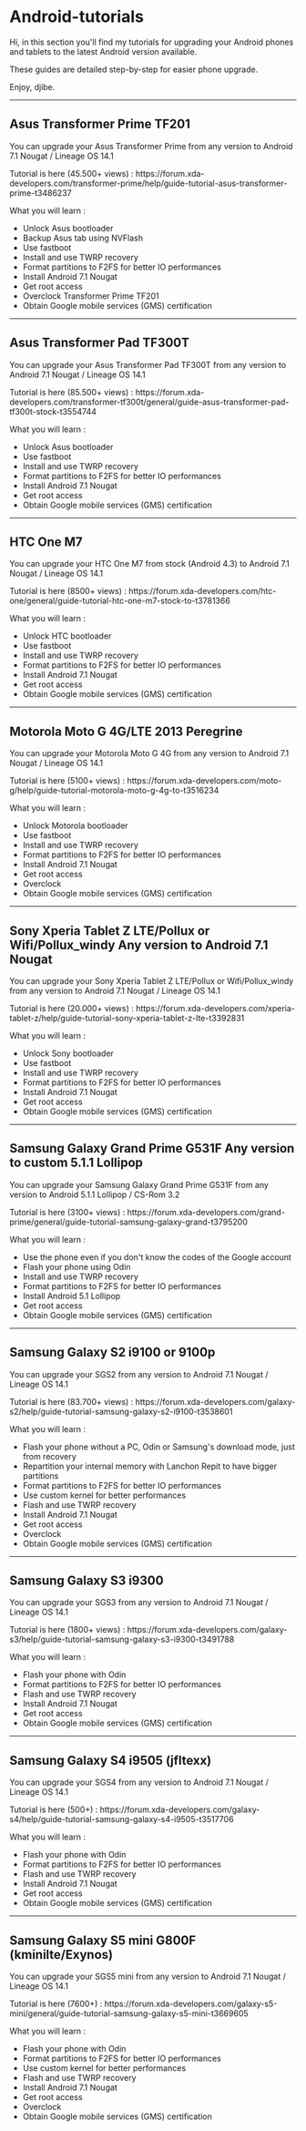 # Android-tutorials

<p>Hi, in this section you'll find my tutorials for upgrading your Android phones and tablets to the latest Android version available.</p>
<p>These guides are detailed step-by-step for easier phone upgrade.</p>
<p>Enjoy, djibe.</p>

<hr>

<h2>Asus Transformer Prime TF201</h2>
<p>You can upgrade your Asus Transformer Prime from any version to Android 7.1 Nougat / Lineage OS 14.1</p>
<p>Tutorial is here (45.500+ views) : https://forum.xda-developers.com/transformer-prime/help/guide-tutorial-asus-transformer-prime-t3486237</p>
<p>What you will learn :</p>
<ul>
<li>Unlock Asus bootloader</li>
<li>Backup Asus tab using NVFlash</li>
<li>Use fastboot</li>
<li>Install and use TWRP recovery</li>
<li>Format partitions to F2FS for better IO performances</li>
<li>Install Android 7.1 Nougat</li>
<li>Get root access</li>
<li>Overclock Transformer Prime TF201</li>
<li>Obtain Google mobile services (GMS) certification</li>
</ul>

<hr>

<h2>Asus Transformer Pad TF300T</h2>
<p>You can upgrade your Asus Transformer Pad TF300T from any version to Android 7.1 Nougat / Lineage OS 14.1</p>
<p>Tutorial is here (85.500+ views) : https://forum.xda-developers.com/transformer-tf300t/general/guide-asus-transformer-pad-tf300t-stock-t3554744</p>
<p>What you will learn :</p>
<ul>
<li>Unlock Asus bootloader</li>
<li>Use fastboot</li>
<li>Install and use TWRP recovery</li>
<li>Format partitions to F2FS for better IO performances</li>
<li>Install Android 7.1 Nougat</li>
<li>Get root access</li>
<li>Obtain Google mobile services (GMS) certification</li>
</ul>

<hr>

<h2>HTC One M7</h2>
<p>You can upgrade your HTC One M7 from stock (Android 4.3) to Android 7.1 Nougat / Lineage OS 14.1</p>
<p>Tutorial is here (8500+ views) : https://forum.xda-developers.com/htc-one/general/guide-tutorial-htc-one-m7-stock-to-t3781366</p>
<p>What you will learn :</p>
<ul>
<li>Unlock HTC bootloader</li>
<li>Use fastboot</li>
<li>Install and use TWRP recovery</li>
<li>Format partitions to F2FS for better IO performances</li>
<li>Install Android 7.1 Nougat</li>
<li>Get root access</li>
<li>Obtain Google mobile services (GMS) certification</li>
</ul>

<hr>

<h2>Motorola Moto G 4G/LTE 2013 Peregrine</h2>
<p>You can upgrade your Motorola Moto G 4G from any version to Android 7.1 Nougat / Lineage OS 14.1</p>
<p>Tutorial is here (5100+ views) : https://forum.xda-developers.com/moto-g/help/guide-tutorial-motorola-moto-g-4g-to-t3516234</p>
<p>What you will learn :</p>
<ul>
<li>Unlock Motorola bootloader</li>
<li>Use fastboot</li>
<li>Install and use TWRP recovery</li>
<li>Format partitions to F2FS for better IO performances</li>
<li>Install Android 7.1 Nougat</li>
<li>Get root access</li>
<li>Overclock</li>
<li>Obtain Google mobile services (GMS) certification</li>
</ul>

<hr>

<h2>Sony Xperia Tablet Z LTE/Pollux or Wifi/Pollux_windy Any version to Android 7.1 Nougat</h2>
<p>You can upgrade your Sony Xperia Tablet Z LTE/Pollux or Wifi/Pollux_windy from any version to Android 7.1 Nougat / Lineage OS 14.1</p>
<p>Tutorial is here (20.000+ views) : https://forum.xda-developers.com/xperia-tablet-z/help/guide-tutorial-sony-xperia-tablet-z-lte-t3392831</p>
<p>What you will learn :</p>
<ul>
<li>Unlock Sony bootloader</li>
<li>Use fastboot</li>
<li>Install and use TWRP recovery</li>
<li>Format partitions to F2FS for better IO performances</li>
<li>Install Android 7.1 Nougat</li>
<li>Get root access</li>
<li>Obtain Google mobile services (GMS) certification</li>
</ul>

<hr>

<h2>Samsung Galaxy Grand Prime G531F Any version to custom 5.1.1 Lollipop</h2>
<p>You can upgrade your Samsung Galaxy Grand Prime G531F from any version to Android 5.1.1 Lollipop / CS-Rom 3.2</p>
<p>Tutorial is here (3100+ views) : https://forum.xda-developers.com/grand-prime/general/guide-tutorial-samsung-galaxy-grand-t3795200</p>
<p>What you will learn :</p>
<ul>
  <li>Use the phone even if you don't know the codes of the Google account</li>
  <li>Flash your phone using Odin</li>
  <li>Install and use TWRP recovery</li>
  <li>Format partitions to F2FS for better IO performances</li>
  <li>Install Android 5.1 Lollipop</li>
  <li>Get root access</li>
  <li>Obtain Google mobile services (GMS) certification</li>
</ul>

<hr>

<h2>Samsung Galaxy S2 i9100 or 9100p</h2>
<p>You can upgrade your SGS2 from any version to Android 7.1 Nougat / Lineage OS 14.1</p>
<p>Tutorial is here (83.700+ views) : https://forum.xda-developers.com/galaxy-s2/help/guide-tutorial-samsung-galaxy-s2-i9100-t3538601</p>
<p>What you will learn :</p>
<ul>
<li>Flash your phone without a PC, Odin or Samsung's download mode, just from recovery</li>
<li>Repartition your internal memory with Lanchon Repit to have bigger partitions</li>
<li>Format partitions to F2FS for better IO performances</li>
<li>Use custom kernel for better performances</li>
<li>Flash and use TWRP recovery</li>
<li>Install Android 7.1 Nougat</li>
<li>Get root access</li>
<li>Overclock</li>
<li>Obtain Google mobile services (GMS) certification</li>
</ul>

<hr>

<h2>Samsung Galaxy S3 i9300</h2>
<p>You can upgrade your SGS3 from any version to Android 7.1 Nougat / Lineage OS 14.1</p>
<p>Tutorial is here (1800+ views) : https://forum.xda-developers.com/galaxy-s3/help/guide-tutorial-samsung-galaxy-s3-i9300-t3491788</p>
<p>What you will learn :</p>
<ul>
<li>Flash your phone with Odin</li>
<li>Format partitions to F2FS for better IO performances</li>
<li>Flash and use TWRP recovery</li>
<li>Install Android 7.1 Nougat</li>
<li>Get root access</li>
<li>Obtain Google mobile services (GMS) certification</li>
</ul>


<hr>

<h2>Samsung Galaxy S4 i9505 (jfltexx)</h2>
<p>You can upgrade your SGS4 from any version to Android 7.1 Nougat / Lineage OS 14.1</p>
<p>Tutorial is here (500+) : https://forum.xda-developers.com/galaxy-s4/help/guide-tutorial-samsung-galaxy-s4-i9505-t3517706</p>
<p>What you will learn :</p>
<ul>
<li>Flash your phone with Odin</li>
<li>Format partitions to F2FS for better IO performances</li>
<li>Flash and use TWRP recovery</li>
<li>Install Android 7.1 Nougat</li>
<li>Get root access</li>
<li>Obtain Google mobile services (GMS) certification</li>
</ul>

<hr>

<h2>Samsung Galaxy S5 mini G800F (kminilte/Exynos)</h2>
<p>You can upgrade your SGS5 mini from any version to Android 7.1 Nougat / Lineage OS 14.1</p>
<p>Tutorial is here (7600+) : https://forum.xda-developers.com/galaxy-s5-mini/general/guide-tutorial-samsung-galaxy-s5-mini-t3669605</p>
<p>What you will learn :</p>
<ul>
<li>Flash your phone with Odin</li>
<li>Format partitions to F2FS for better IO performances</li>
<li>Use custom kernel for better performances</li>
<li>Flash and use TWRP recovery</li>
<li>Install Android 7.1 Nougat</li>
<li>Get root access</li>
<li>Overclock</li>
<li>Obtain Google mobile services (GMS) certification</li>
</ul>
